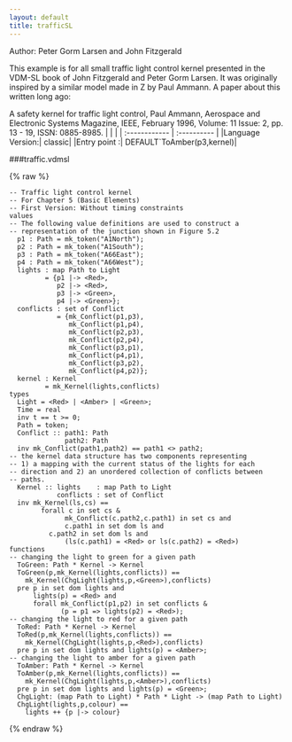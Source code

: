 ```yaml
---
layout: default
title: trafficSL
---
```


Author: Peter Gorm Larsen and John Fitzgerald


This example is for all small traffic light control kernel presented in the VDM-SL book
of John Fitzgerald and Peter Gorm Larsen. It was originally inspired by a similar model
made in Z by Paul Ammann. A paper about this written long ago:
 
A safety kernel for traffic light control, Paul Ammann, Aerospace and Electronic 
Systems Magazine, IEEE, February 1996, Volume: 11 Issue: 2, pp. 13 - 19, 
ISSN: 0885-8985. 
|  |           |
| :------------ | :---------- |
|Language Version:| classic|
|Entry point     :| DEFAULT`ToAmber(p3,kernel)|


###traffic.vdmsl

{% raw %}
~~~
-- Traffic light control kernel-- For Chapter 5 (Basic Elements)-- First Version: Without timing constraints
values
-- The following value definitions are used to construct a-- representation of the junction shown in Figure 5.2
  p1 : Path = mk_token("A1North");
  p2 : Path = mk_token("A1South");
  p3 : Path = mk_token("A66East");
  p4 : Path = mk_token("A66West");
  lights : map Path to Light         = {p1 |-> <Red>,            p2 |-> <Red>,            p3 |-> <Green>,            p4 |-> <Green>};
  conflicts : set of Conflict            = {mk_Conflict(p1,p3),               mk_Conflict(p1,p4),               mk_Conflict(p2,p3),               mk_Conflict(p2,p4),               mk_Conflict(p3,p1),               mk_Conflict(p4,p1),               mk_Conflict(p3,p2),               mk_Conflict(p4,p2)};
  kernel : Kernel          = mk_Kernel(lights,conflicts)
types
  Light = <Red> | <Amber> | <Green>;
  Time = real  inv t == t >= 0;
  Path = token;
  Conflict :: path1: Path              path2: Path  inv mk_Conflict(path1,path2) == path1 <> path2;
-- the kernel data structure has two components representing -- 1) a mapping with the current status of the lights for each -- direction and 2) an unordered collection of conflicts between -- paths.
  Kernel :: lights    : map Path to Light            conflicts : set of Conflict  inv mk_Kernel(ls,cs) ==        forall c in set cs &               mk_Conflict(c.path2,c.path1) in set cs and              c.path1 in set dom ls and 	      c.path2 in set dom ls and               (ls(c.path1) = <Red> or ls(c.path2) = <Red>)
functions
-- changing the light to green for a given path
  ToGreen: Path * Kernel -> Kernel  ToGreen(p,mk_Kernel(lights,conflicts)) ==    mk_Kernel(ChgLight(lights,p,<Green>),conflicts)  pre p in set dom lights and      lights(p) = <Red> and      forall mk_Conflict(p1,p2) in set conflicts &             (p = p1 => lights(p2) = <Red>);
-- changing the light to red for a given path
  ToRed: Path * Kernel -> Kernel  ToRed(p,mk_Kernel(lights,conflicts)) ==    mk_Kernel(ChgLight(lights,p,<Red>),conflicts)  pre p in set dom lights and lights(p) = <Amber>;
-- changing the light to amber for a given path
  ToAmber: Path * Kernel -> Kernel  ToAmber(p,mk_Kernel(lights,conflicts)) ==    mk_Kernel(ChgLight(lights,p,<Amber>),conflicts)  pre p in set dom lights and lights(p) = <Green>;
  ChgLight: (map Path to Light) * Path * Light -> (map Path to Light)  ChgLight(lights,p,colour) ==    lights ++ {p |-> colour}
~~~
{% endraw %}

